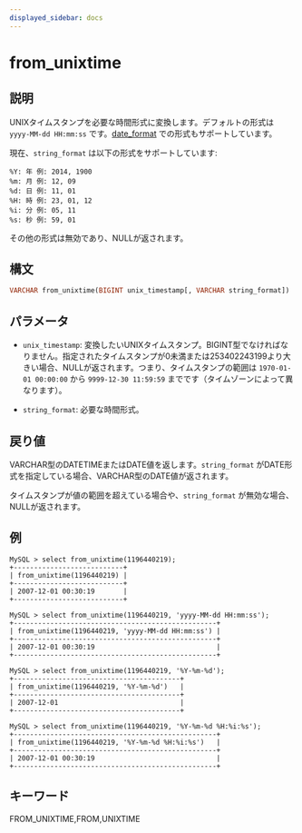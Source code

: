 ```yaml
---
displayed_sidebar: docs
---
```


# from_unixtime

## 説明

UNIXタイムスタンプを必要な時間形式に変換します。デフォルトの形式は `yyyy-MM-dd HH:mm:ss` です。[date_format](./date_format.md) での形式もサポートしています。

現在、`string_format` は以下の形式をサポートしています:

```plain text
%Y: 年 例: 2014, 1900
%m: 月 例: 12, 09
%d: 日 例: 11, 01
%H: 時 例: 23, 01, 12
%i: 分 例: 05, 11
%s: 秒 例: 59, 01
```

その他の形式は無効であり、NULLが返されます。

## 構文

```Haskell
VARCHAR from_unixtime(BIGINT unix_timestamp[, VARCHAR string_format])
```

## パラメータ

- `unix_timestamp`: 変換したいUNIXタイムスタンプ。BIGINT型でなければなりません。指定されたタイムスタンプが0未満または253402243199より大きい場合、NULLが返されます。つまり、タイムスタンプの範囲は `1970-01-01 00:00:00` から `9999-12-30 11:59:59` までです（タイムゾーンによって異なります）。

- `string_format`: 必要な時間形式。

## 戻り値

VARCHAR型のDATETIMEまたはDATE値を返します。`string_format` がDATE形式を指定している場合、VARCHAR型のDATE値が返されます。

タイムスタンプが値の範囲を超えている場合や、`string_format` が無効な場合、NULLが返されます。

## 例

```plain text
MySQL > select from_unixtime(1196440219);
+---------------------------+
| from_unixtime(1196440219) |
+---------------------------+
| 2007-12-01 00:30:19       |
+---------------------------+

MySQL > select from_unixtime(1196440219, 'yyyy-MM-dd HH:mm:ss');
+--------------------------------------------------+
| from_unixtime(1196440219, 'yyyy-MM-dd HH:mm:ss') |
+--------------------------------------------------+
| 2007-12-01 00:30:19                              |
+--------------------------------------------------+

MySQL > select from_unixtime(1196440219, '%Y-%m-%d');
+-----------------------------------------+
| from_unixtime(1196440219, '%Y-%m-%d')   |
+-----------------------------------------+
| 2007-12-01                              |
+-----------------------------------------+

MySQL > select from_unixtime(1196440219, '%Y-%m-%d %H:%i:%s');
+--------------------------------------------------+
| from_unixtime(1196440219, '%Y-%m-%d %H:%i:%s')   |
+--------------------------------------------------+
| 2007-12-01 00:30:19                              |
+--------------------------------------------------+
```

## キーワード

FROM_UNIXTIME,FROM,UNIXTIME